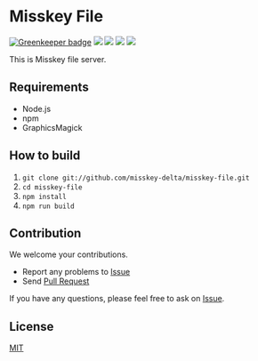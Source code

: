 # Misskey File

[![Greenkeeper badge](https://badges.greenkeeper.io/misskey-delta/misskey-file.svg)](https://greenkeeper.io/)
[![][travis-badge]][travis-link]
[![][david-badge]][david-link]
[![][david-dev-badge]][david-dev-link]
[![][mit-badge]][mit]

This is Misskey file server.

## Requirements
- Node.js
- npm
- GraphicsMagick

## How to build
1. `git clone git://github.com/misskey-delta/misskey-file.git`
2. `cd misskey-file`
3. `npm install`
4. `npm run build`

## Contribution
We welcome your contributions.

* Report any problems to [Issue](https://github.com/misskey-delta/misskey-file/issues)
* Send [Pull Request](https://github.com/misskey-delta/misskey-file/pulls)

If you have any questions, please feel free to ask on [Issue](https://github.com/misskey-delta/misskey-file/issues).

## License
[MIT](LICENSE)

[mit]:             http://opensource.org/licenses/MIT
[mit-badge]:       https://img.shields.io/badge/license-MIT-444444.svg?style=flat-square
[travis-link]:     https://travis-ci.org/misskey-delta/misskey-file
[travis-badge]:    http://img.shields.io/travis/misskey-delta/misskey-file.svg?style=flat-square
[david-link]:      https://david-dm.org/misskey-delta/misskey-file
[david-badge]:     https://img.shields.io/david/misskey-delta/misskey-file.svg?style=flat-square
[david-dev-link]:  https://david-dm.org/misskey-delta/misskey-file#info=devDependencies&view=table
[david-dev-badge]: https://img.shields.io/david/dev/misskey-delta/misskey-file.svg?style=flat-square
